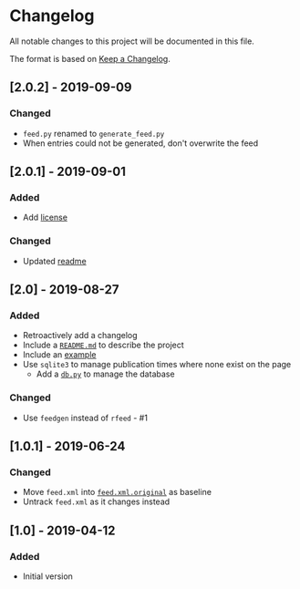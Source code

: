 # Changelog
All notable changes to this project will be documented in this file.

The format is based on [Keep a Changelog](https://keepachangelog.com/en/1.0.0/).

## [2.0.2] - 2019-09-09
### Changed
- `feed.py` renamed to `generate_feed.py`
- When entries could not be generated, don't overwrite the feed

## [2.0.1] - 2019-09-01
### Added
- Add [license](LICENSE)

### Changed
- Updated [readme](README.md)

## [2.0] - 2019-08-27
### Added
- Retroactively add a changelog
- Include a [`README.md`](README.md) to describe the project
- Include an [example](example.html)
- Use `sqlite3` to manage publication times where none exist on the page
    - Add a [`db.py`](db.py) to manage the database

### Changed
- Use `feedgen` instead of `rfeed` - #1

## [1.0.1] - 2019-06-24
### Changed
- Move `feed.xml` into [`feed.xml.original`](feed.xml.original) as baseline
- Untrack `feed.xml` as it changes instead

## [1.0] - 2019-04-12
### Added
- Initial version
